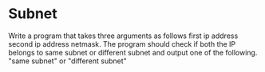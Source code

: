 # Subnet
Write a program that takes three arguments as follows   first ip address   second ip address   netmask.   The program should check if both the IP belongs to same subnet or different subnet and output one of the following.   "same subnet" or "different subnet"
